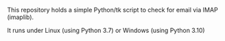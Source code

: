 This repository holds a simple Python/tk script to check for email via IMAP
(imaplib).

It runs under Linux (using Python 3.7) or Windows (using Python 3.10)

